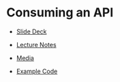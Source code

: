 # Consuming an API

- [Slide Deck](./slide-deck)

- [Lecture Notes](./lecture-notes)

- [Media](./media)

- [Example Code](./example-code)

